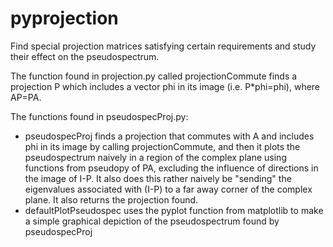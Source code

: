 # pyprojection

Find special projection matrices satisfying certain requirements and study their effect on the pseudospectrum.

The function found in projection.py called projectionCommute finds a projection P which includes a vector phi in its image (i.e. P\*phi=phi), where AP=PA.

The functions found in pseudospecProj.py: 
* pseudospecProj finds a projection that commutes with A and includes phi in its image by calling projectionCommute, and then it plots the pseudospectrum naively in a region of the complex plane using functions from pseudopy of PA, excluding the influence of directions in the image of I-P.  It also does this rather naively be "sending" the eigenvalues associated with (I-P) to a far away corner of the complex plane.  It also returns the projection found.
* defaultPlotPseudospec uses the pyplot function from matplotlib to make a simple graphical depiction of the pseudospectrum found by pseudospecProj
